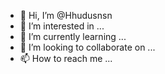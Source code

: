 - 👋 Hi, I’m @Hhudusnsn
- 👀 I’m interested in ...
- 🌱 I’m currently learning ...
- 💞️ I’m looking to collaborate on ...
- 📫 How to reach me ...

<!---
Hhudusnsn/Hhudusnsn is a ✨ special ✨ repository because its `README.md` (this file) appears on your GitHub profile.
You can click the Preview link to take a look at your changes.
--->
